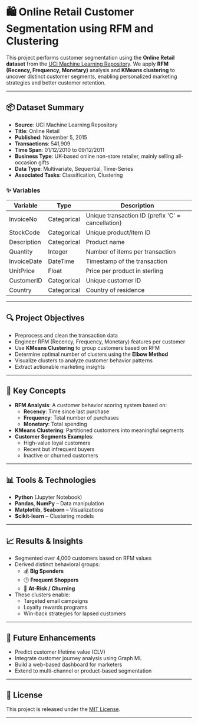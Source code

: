 # 🛍️ Online Retail Customer Segmentation using RFM and Clustering

This project performs customer segmentation using the **Online Retail dataset** from the [UCI Machine Learning Repository](https://archive.ics.uci.edu/ml/datasets/online+retail). We apply **RFM (Recency, Frequency, Monetary)** analysis and **KMeans clustering** to uncover distinct customer segments, enabling personalized marketing strategies and better customer retention.

---

## 📦 Dataset Summary

- **Source**: UCI Machine Learning Repository
- **Title**: Online Retail
- **Published**: November 5, 2015
- **Transactions**: 541,909
- **Time Span**: 01/12/2010 to 09/12/2011
- **Business Type**: UK-based online non-store retailer, mainly selling all-occasion gifts
- **Data Type**: Multivariate, Sequential, Time-Series
- **Associated Tasks**: Classification, Clustering

### ✨ Variables

| Variable       | Type         | Description                                                                 |
|----------------|--------------|-----------------------------------------------------------------------------|
| InvoiceNo      | Categorical  | Unique transaction ID (prefix 'C' = cancellation)                          |
| StockCode      | Categorical  | Unique product/item ID                                                     |
| Description    | Categorical  | Product name                                                               |
| Quantity       | Integer      | Number of items per transaction                                            |
| InvoiceDate    | DateTime     | Timestamp of the transaction                                               |
| UnitPrice      | Float        | Price per product in sterling                                              |
| CustomerID     | Categorical  | Unique customer ID                                                         |
| Country        | Categorical  | Country of residence                                                       |

---

## 🔍 Project Objectives

- Preprocess and clean the transaction data
- Engineer RFM (Recency, Frequency, Monetary) features per customer
- Use **KMeans Clustering** to group customers based on RFM
- Determine optimal number of clusters using the **Elbow Method**
- Visualize clusters to analyze customer behavior patterns
- Extract actionable marketing insights

---

## 🧠 Key Concepts

- **RFM Analysis**: A customer behavior scoring system based on:
  - **Recency**: Time since last purchase
  - **Frequency**: Total number of purchases
  - **Monetary**: Total spending
- **KMeans Clustering**: Partitioned customers into meaningful segments
- **Customer Segments Examples**:
  - High-value loyal customers
  - Recent but infrequent buyers
  - Inactive or churned customers

---

## 📊 Tools & Technologies

- **Python** (Jupyter Notebook)
- **Pandas**, **NumPy** – Data manipulation
- **Matplotlib**, **Seaborn** – Visualizations
- **Scikit-learn** – Clustering models

---

## 📈 Results & Insights

- Segmented over 4,000 customers based on RFM values
- Derived distinct behavioral groups:
  - 💰 **Big Spenders**
  - 🕒 **Frequent Shoppers**
  - 🔄 **At-Risk / Churning**
- These clusters enable:
  - Targeted email campaigns
  - Loyalty rewards programs
  - Win-back strategies for lapsed customers

---

## 🔮 Future Enhancements

- Predict customer lifetime value (CLV)
- Integrate customer journey analysis using Graph ML
- Build a web-based dashboard for marketers
- Extend to multi-channel or product-based segmentation

---

## 🪪 License

This project is released under the [MIT License](LICENSE).

---

